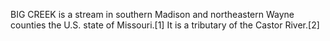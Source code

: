 BIG CREEK is a stream in southern Madison and northeastern Wayne counties the U.S. state of Missouri.[1] It is a tributary of the Castor River.[2]

